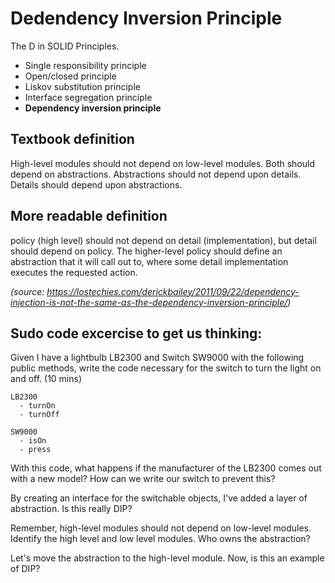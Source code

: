 # Dedendency Inversion Principle

The D in SOLID Principles. 
  - Single responsibility principle
  - Open/closed principle
  - Liskov substitution principle
  - Interface segregation principle
  - __Dependency inversion principle__

## Textbook definition
High-level modules should not depend on low-level modules. Both should depend on abstractions.
Abstractions should not depend upon details. Details should depend upon abstractions.

## More readable definition
policy (high level) should not depend on detail (implementation), but detail should depend on policy. 
The higher-level policy should define an abstraction that it will call out to, where some detail implementation executes the requested action.

_(source: https://lostechies.com/derickbailey/2011/09/22/dependency-injection-is-not-the-same-as-the-dependency-inversion-principle/)_

## Sudo code excercise to get us thinking:
Given I have a lightbulb LB2300 and Switch SW9000 with the following public methods, write the code necessary for the switch to turn the light on and off. (10 mins)

```
LB2300
  - turnOn
  - turnOff
```
```
SW9000
  - isOn
  - press
```
With this code, what happens if the manufacturer of the LB2300 comes out with a new model? 
How can we write our switch to prevent this?

By creating an interface for the switchable objects, I've added a layer of abstraction. Is this really DIP?

Remember, high-level modules should not depend on low-level modules. Identify the high level and low level modules.
Who owns the abstraction?

Let's move the abstraction to the high-level module. Now, is this an example of DIP?
